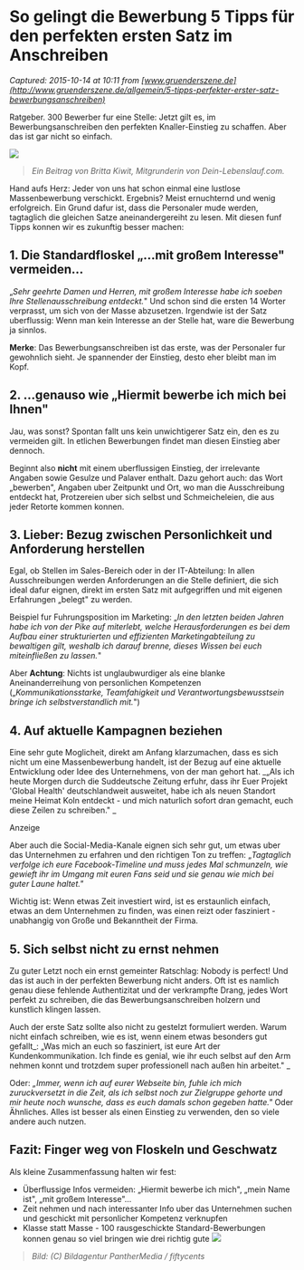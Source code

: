 # So gelingt die Bewerbung 5 Tipps für den perfekten ersten Satz im Anschreiben

_Captured: 2015-10-14 at 10:11 from [www.gruenderszene.de](http://www.gruenderszene.de/allgemein/5-tipps-perfekter-erster-satz-bewerbungsanschreiben)_

Ratgeber. 300 Bewerber fur eine Stelle: Jetzt gilt es, im Bewerbungsanschreiben den perfekten Knaller-Einstieg zu schaffen. Aber das ist gar nicht so einfach.

![](http://www.gruenderszene.de/wp-content/uploads/2018/10/panthermedia_B3769795_1748x1165.jpg)

> _Ein Beitrag von Britta Kiwit, Mitgrunderin von Dein-Lebenslauf.com._

Hand aufs Herz: Jeder von uns hat schon einmal eine lustlose Massenbewerbung verschickt. Ergebnis? Meist ernuchternd und wenig erfolgreich. Ein Grund dafur ist, dass die Personaler mude werden, tagtaglich die gleichen Satze aneinandergereiht zu lesen. Mit diesen funf Tipps konnen wir es zukunftig besser machen:

## 1\. Die Standardfloskel „…mit großem Interesse" vermeiden…

„_Sehr geehrte Damen und Herren, mit großem Interesse habe ich soeben Ihre Stellenausschreibung entdeckt._" Und schon sind die ersten 14 Worter verprasst, um sich von der Masse abzusetzen. Irgendwie ist der Satz uberflussig: Wenn man kein Interesse an der Stelle hat, ware die Bewerbung ja sinnlos.

**Merke**: Das Bewerbungsanschreiben ist das erste, was der Personaler fur gewohnlich sieht. Je spannender der Einstieg, desto eher bleibt man im Kopf.

## 2\. …genauso wie „Hiermit bewerbe ich mich bei Ihnen"

Jau, was sonst? Spontan fallt uns kein unwichtigerer Satz ein, den es zu vermeiden gilt. In etlichen Bewerbungen findet man diesen Einstieg aber dennoch.

Beginnt also **nicht** mit einem uberflussigen Einstieg, der irrelevante Angaben sowie Gesulze und Palaver enthalt. Dazu gehort auch: das Wort „bewerben", Angaben uber Zeitpunkt und Ort, wo man die Ausschreibung entdeckt hat, Protzereien uber sich selbst und Schmeicheleien, die aus jeder Retorte kommen konnen.

## 3\. Lieber: Bezug zwischen Personlichkeit und Anforderung herstellen

Egal, ob Stellen im Sales-Bereich oder in der IT-Abteilung: In allen Ausschreibungen werden Anforderungen an die Stelle definiert, die sich ideal dafur eignen, direkt im ersten Satz mit aufgegriffen und mit eigenen Erfahrungen „belegt" zu werden.

Beispiel fur Fuhrungsposition im Marketing: „_In den letzten beiden Jahren habe ich von der Pike auf miterlebt, welche Herausforderungen es bei dem Aufbau einer strukturierten und effizienten Marketingabteilung zu bewaltigen gilt, weshalb ich darauf brenne, dieses Wissen bei euch miteinfließen zu lassen._"

Aber **Achtung**: Nichts ist unglaubwurdiger als eine blanke Aneinanderreihung von personlichen Kompetenzen („_Kommunikationsstarke, Teamfahigkeit und Verantwortungsbewusstsein bringe ich selbstverstandlich mit._")

## 4\. Auf aktuelle Kampagnen beziehen

Eine sehr gute Moglicheit, direkt am Anfang klarzumachen, dass es sich nicht um eine Massenbewerbung handelt, ist der Bezug auf eine aktuelle Entwicklung oder Idee des Unternehmens, von der man gehort hat. _„Als ich heute Morgen durch die Suddeutsche Zeitung erfuhr, dass ihr Euer Projekt 'Global Health' deutschlandweit ausweitet, habe ich als neuen Standort meine Heimat Koln entdeckt - und mich naturlich sofort dran gemacht, euch diese Zeilen zu schreiben." _

Anzeige

Aber auch die Social-Media-Kanale eignen sich sehr gut, um etwas uber das Unternehmen zu erfahren und den richtigen Ton zu treffen: „_Tagtaglich verfolge ich eure Facebook-Timeline und muss jedes Mal schmunzeln, wie gewieft ihr im Umgang mit euren Fans seid und sie genau wie mich bei guter Laune haltet."_

Wichtig ist: Wenn etwas Zeit investiert wird, ist es erstaunlich einfach, etwas an dem Unternehmen zu finden, was einen reizt oder fasziniert - unabhangig von Große und Bekanntheit der Firma.

## 5\. Sich selbst nicht zu ernst nehmen

Zu guter Letzt noch ein ernst gemeinter Ratschlag: Nobody is perfect! Und das ist auch in der perfekten Bewerbung nicht anders. Oft ist es namlich genau diese fehlende Authentizitat und der verkrampfte Drang, jedes Wort perfekt zu schreiben, die das Bewerbungsanschreiben holzern und kunstlich klingen lassen.

Auch der erste Satz sollte also nicht zu gestelzt formuliert werden. Warum nicht einfach schreiben, wie es ist, wenn einem etwas besonders gut gefallt_: „Was mich an euch so fasziniert, ist eure Art der Kundenkommunikation. Ich finde es genial, wie ihr euch selbst auf den Arm nehmen konnt und trotzdem super professionell nach außen hin arbeitet." _

Oder: _„Immer, wenn ich auf eurer Webseite bin, fuhle ich mich zuruckversetzt in die Zeit, als ich selbst noch zur Zielgruppe gehorte und mir heute noch wunsche, dass es euch damals schon gegeben hatte."_ Oder Ähnliches. Alles ist besser als einen Einstieg zu verwenden, den so viele andere auch nutzen.

## Fazit: Finger weg von Floskeln und Geschwatz

Als kleine Zusammenfassung halten wir fest:

  * Überflussige Infos vermeiden: „Hiermit bewerbe ich mich", „mein Name ist", „mit großem Interesse"…
  * Zeit nehmen und nach interessanter Info uber das Unternehmen suchen und geschickt mit personlicher Kompetenz verknupfen
  * Klasse statt Masse - 100 rausgeschickte Standard-Bewerbungen konnen genau so viel bringen wie drei richtig gute
![](http://www.gruenderszene.de/wp-content/uploads/2014/07/02.00_201406_Gruenderszene_Jobboerse_Banner_Jobbenachrichtigung_530x120px.jpg)

> _Bild: (C) Bildagentur PantherMedia / fiftycents_
